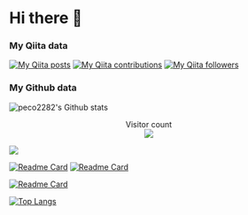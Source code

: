 # Hi there 👋

### My Qiita data
[![My Qiita posts](https://qiita-badge.apiapi.app/s/peco_2282/posts.svg)](http://qiita.com/peco_2282)
[![My Qiita contributions](https://qiita-badge.apiapi.app/s/peco_2282/contributions.svg)](http://qiita.com/peco_2282)
[![My Qiita followers](https://qiita-badge.apiapi.app/s/peco_2282/followers.svg)](http://qiita.com/peco_2282)

### My Github data
![peco2282's Github stats](https://github-readme-stats.vercel.app/api?username=peco2282&hide=stars,issues&count_private=true&show_icons=true&theme=synthwave&count_private=true)
<p align="center">
    Visitor count<br>
  <img src="https://profile-counter.glitch.me/peco2282/count.svg" />
</p>

<a href="https://wakatime.com">
    <img src="https://wakatime.com/share/@f1cec817-1d37-4994-a419-fa4c2fbc3ff7/28c50d3c-aec0-42f3-a23f-06420e114b4b.png" />
</a>

[![Readme Card](https://github-readme-stats.vercel.app/api/pin/?username=peco2282&repo=MessageExpander)](https://github.com/peco2282/MessageExpander)
[![Readme Card](https://github-readme-stats.vercel.app/api/pin/?username=peco2282&repo=DamageCalc)](https://github.com/peco2282/DamageCalc)

[![Readme Card](https://github-readme-stats.vercel.app/api/pin/?username=peco2282&repo=dispander)](https://github.com/peco2282/dispander)

[![Top Langs](https://github-readme-stats.vercel.app/api/top-langs/?username=peco2282)](https://github.com/peco2282/peco2282)

<!-- <a href="https://wakatime.com"><img src="https://wakatime.com/share/@f1cec817-1d37-4994-a419-fa4c2fbc3ff7/9e516e8a-e361-4562-a758-de2d7d1c9f75.png" /></a> -->

<!-- <p align="center">
    Visitor count<br>
  <img src="https://profile-counter.glitch.me/peco2282/count.svg" />
</p>
 -->

<!--
**peco2282/peco2282** is a ✨ _special_ ✨ repository because its `README.md` (this file) appears on your GitHub profile.

Here are some ideas to get you started:

- 🔭 I’m currently working on ...
- 🌱 I’m currently learning ...
- 👯 I’m looking to collaborate on ...
- 🤔 I’m looking for help with ...
- 💬 Ask me about ...
- 📫 How to reach me: ...
- 😄 Pronouns: ...
- ⚡ Fun fact: ...
-->
